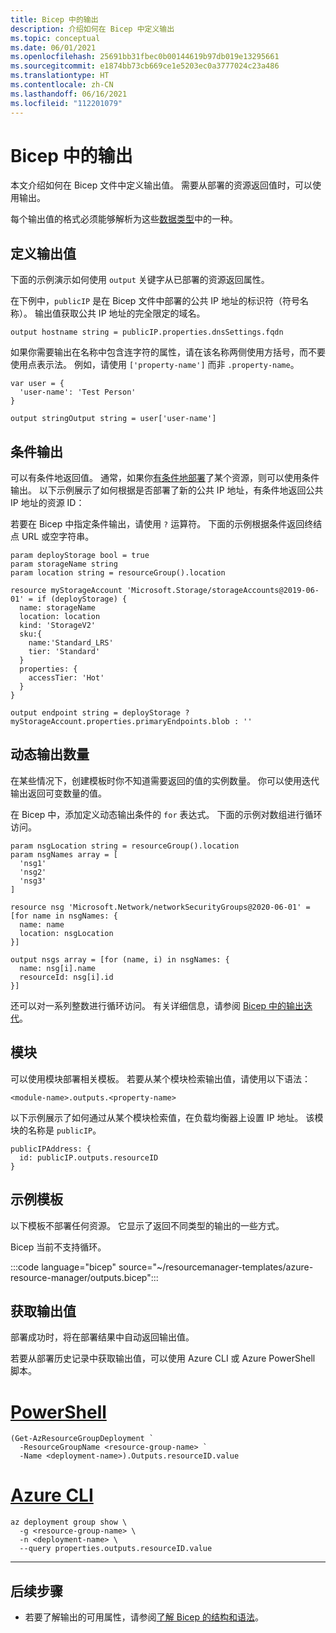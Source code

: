```yaml
---
title: Bicep 中的输出
description: 介绍如何在 Bicep 中定义输出
ms.topic: conceptual
ms.date: 06/01/2021
ms.openlocfilehash: 25691bb31fbec0b00144619b97db019e13295661
ms.sourcegitcommit: e1874bb73cb669ce1e5203ec0a3777024c23a486
ms.translationtype: HT
ms.contentlocale: zh-CN
ms.lasthandoff: 06/16/2021
ms.locfileid: "112201079"
---
```

# <a name="outputs-in-bicep"></a>Bicep 中的输出

本文介绍如何在 Bicep 文件中定义输出值。 需要从部署的资源返回值时，可以使用输出。

每个输出值的格式必须能够解析为这些[数据类型](data-types.md)中的一种。

## <a name="define-output-values"></a>定义输出值

下面的示例演示如何使用 `output` 关键字从已部署的资源返回属性。

在下例中，`publicIP` 是在 Bicep 文件中部署的公共 IP 地址的标识符（符号名称）。 输出值获取公共 IP 地址的完全限定的域名。

```bicep
output hostname string = publicIP.properties.dnsSettings.fqdn
```

如果你需要输出在名称中包含连字符的属性，请在该名称两侧使用方括号，而不要使用点表示法。 例如，请使用 `['property-name']` 而非 `.property-name`。

```bicep
var user = {
  'user-name': 'Test Person'
}

output stringOutput string = user['user-name']
```

## <a name="conditional-output"></a>条件输出

可以有条件地返回值。 通常，如果你[有条件地部署](conditional-resource-deployment.md)了某个资源，则可以使用条件输出。 以下示例展示了如何根据是否部署了新的公共 IP 地址，有条件地返回公共 IP 地址的资源 ID：

若要在 Bicep 中指定条件输出，请使用 `?` 运算符。 下面的示例根据条件返回终结点 URL 或空字符串。

```bicep
param deployStorage bool = true
param storageName string
param location string = resourceGroup().location

resource myStorageAccount 'Microsoft.Storage/storageAccounts@2019-06-01' = if (deployStorage) {
  name: storageName
  location: location
  kind: 'StorageV2'
  sku:{
    name:'Standard_LRS'
    tier: 'Standard'
  }
  properties: {
    accessTier: 'Hot'
  }
}

output endpoint string = deployStorage ? myStorageAccount.properties.primaryEndpoints.blob : ''
```

## <a name="dynamic-number-of-outputs"></a>动态输出数量

在某些情况下，创建模板时你不知道需要返回的值的实例数量。 你可以使用迭代输出返回可变数量的值。

在 Bicep 中，添加定义动态输出条件的 `for` 表达式。 下面的示例对数组进行循环访问。

```bicep
param nsgLocation string = resourceGroup().location
param nsgNames array = [
  'nsg1'
  'nsg2'
  'nsg3'
]

resource nsg 'Microsoft.Network/networkSecurityGroups@2020-06-01' = [for name in nsgNames: {
  name: name
  location: nsgLocation
}]

output nsgs array = [for (name, i) in nsgNames: {
  name: nsg[i].name
  resourceId: nsg[i].id
}]
```

还可以对一系列整数进行循环访问。 有关详细信息，请参阅 [Bicep 中的输出迭代](loop-outputs.md)。

## <a name="modules"></a>模块

可以使用模块部署相关模板。 若要从某个模块检索输出值，请使用以下语法：

```bicep
<module-name>.outputs.<property-name>
```

以下示例展示了如何通过从某个模块检索值，在负载均衡器上设置 IP 地址。 该模块的名称是 `publicIP`。

```bicep
publicIPAddress: {
  id: publicIP.outputs.resourceID
}
```

## <a name="example-template"></a>示例模板

以下模板不部署任何资源。 它显示了返回不同类型的输出的一些方式。

Bicep 当前不支持循环。

:::code language="bicep" source="~/resourcemanager-templates/azure-resource-manager/outputs.bicep":::

## <a name="get-output-values"></a>获取输出值

部署成功时，将在部署结果中自动返回输出值。

若要从部署历史记录中获取输出值，可以使用 Azure CLI 或 Azure PowerShell 脚本。

# <a name="powershell"></a>[PowerShell](#tab/azure-powershell)

```azurepowershell-interactive
(Get-AzResourceGroupDeployment `
  -ResourceGroupName <resource-group-name> `
  -Name <deployment-name>).Outputs.resourceID.value
```

# <a name="azure-cli"></a>[Azure CLI](#tab/azure-cli)

```azurecli-interactive
az deployment group show \
  -g <resource-group-name> \
  -n <deployment-name> \
  --query properties.outputs.resourceID.value
```

---

## <a name="next-steps"></a>后续步骤

* 若要了解输出的可用属性，请参阅[了解 Bicep 的结构和语法](./file.md)。
